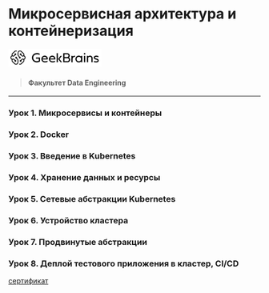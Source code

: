 # Микросервисная архитектура и контейнеризация
![](logo.png)
> #### Факультет Data Engineering
____
### Урок 1. Микросервисы и контейнеры


### Урок 2. Docker


### Урок 3. Введение в Kubernetes


### Урок 4. Хранение данных и ресурсы


### Урок 5. Сетевые абстракции Kubernetes


### Урок 6. Устройство кластера


### Урок 7. Продвинутые абстракции


### Урок 8. Деплой тестового приложения в кластер, CI/CD



[сертификат](https://gb.ru/go/D-35xc)
